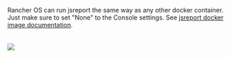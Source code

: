 Rancher OS can run jsreport the same way as any other docker container. Just make sure to set "None" to the Console settings. 
See [jsreport docker image documentation](https://hub.docker.com/r/jsreport/jsreport/).
<br/><br/><br/>
<img src='/img/rancher-settings.png' />